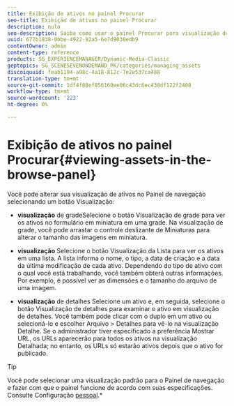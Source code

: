 ```yaml
---
title: Exibição de ativos no painel Procurar
seo-title: Exibição de ativos no painel Procurar
description: nulo
seo-description: Saiba como usar o painel Procurar para visualização de ativos.
uuid: 677b1838-0bbe-4922-92a5-6e7d9030edb9
contentOwner: admin
content-type: reference
products: SG_EXPERIENCEMANAGER/Dynamic-Media-Classic
geptopics: SG_SCENESEVENONDEMAND_PK/categories/managing_assets
discoiquuid: feab1194-a98c-4a18-812c-7e2e537ca488
translation-type: tm+mt
source-git-commit: 1df4f88ef856160ee06c43dc6ec430df122f2408
workflow-type: tm+mt
source-wordcount: '223'
ht-degree: 0%

---
```



# Exibição de ativos no painel Procurar{#viewing-assets-in-the-browse-panel}

Você pode alterar sua visualização de ativos no Painel de navegação selecionando um botão Visualização:

* **visualização** de gradeSelecione o botão Visualização de grade para ver os ativos no formulário em miniatura em uma grade. Na visualização de grade, você pode arrastar o controle deslizante de Miniaturas para alterar o tamanho das imagens em miniatura.

* **visualização** Selecione o botão Visualização da Lista para ver os ativos em uma lista. A lista informa o nome, o tipo, a data de criação e a data da última modificação de cada ativo. Dependendo do tipo de ativo com o qual você está trabalhando, você também obterá outras informações. Por exemplo, é possível ver as dimensões e o tamanho do arquivo de uma imagem.

* **visualização** de detalhes Selecione um ativo e, em seguida, selecione o botão Visualização de detalhes para examinar o ativo em visualização de detalhes. Você também pode clicar com o duplo em um ativo ou selecioná-lo e escolher Arquivo > Detalhes para vê-lo na visualização Detalhe. Se o administrador tiver especificado a preferência Mostrar URL, os URLs aparecerão para todos os ativos na visualização Detalhada; no entanto, os URLs só estarão ativos depois que o ativo for publicado.

>[!TIP]
>
>Você pode selecionar uma visualização padrão para o Painel de navegação e fazer com que o painel funcione de acordo com suas especificações. Consulte Configuração [pessoal](personal-setup.md#personal_setup).*
